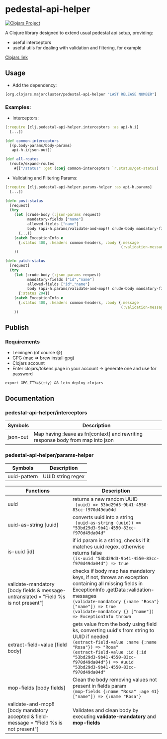 # pedestal-api-helper

[![Clojars Project](https://img.shields.io/clojars/v/org.clojars.majorcluster/pedestal-api-helper.svg)](https://clojars.org/org.clojars.majorcluster/pedestal-api-helper)

A Clojure library designed to extend usual pedestal api setup, providing: 
* useful interceptors
* useful utils for dealing with validation and filtering, for example

[Clojars link](https://clojars.org/org.clojars.majorcluster/pedestal-api-helper)

## Usage

* Add the dependency: 
```clojure
[org.clojars.majorcluster/pedestal-api-helper "LAST RELEASE NUMBER"]
```

### Examples:
* Interceptors:
```clojure
(:require [clj.pedestal-api-helper.interceptors :as api-h.i]
  [...])

(def common-interceptors
  [(p.body-params/body-params)
   api-h.i/json-out])

(def all-routes
  (route/expand-routes
    #{["/status" :get (conj common-interceptors `r.status/get-status) :route-name :get-all-status]}))
```
* Validating and Filtering Params:
```clojure
(:require [clj.pedestal-api-helper.params-helper :as api-h.params]
  [...])

(defn post-status
  [request]
  (try
    (let [crude-body (:json-params request)
          mandatory-fields ["name"]
          allowed-fields ["name"]
          body (api-h.params/validate-and-mop!! crude-body mandatory-fields allowed-fields)]
      (...))
    (catch ExceptionInfo e
      {:status 400, :headers common-headers, :body {:message
                                                    (:validation-messages (.getData e))}})
    ))

(defn patch-status
  [request]
  (try
    (let [crude-body (:json-params request)
          mandatory-fields ["id","name"]
          allowed-fields ["id","name"]
          body (api-h.params/validate-and-mop!! crude-body mandatory-fields allowed-fields)]
      {:status 204})
    (catch ExceptionInfo e
      {:status 400, :headers common-headers, :body {:message
                                                    (:validation-messages (.getData e))}})
    ))
```

## Publish
### Requirements
* Leiningen (of course 😄) 
* GPG (mac => brew install gpg)
* Clojars account
* Enter clojars/tokens page in your account -> generate one and use for password
```shell
export GPG_TTY=$(tty) && lein deploy clojars
```

## Documentation
### pedestal-api-helper/interceptors
| Symbols     | Description |
| ----------- | ----------- |
| json-out    |    Map having :leave as fn[context] and rewriting response body from map into json    |

### pedestal-api-helper/params-helper
| Symbols     | Description |
| ----------- | ----------- |
| uuid-pattern | UUID string regex |

| Functions     | Description |
| ----------- | ----------- |
| uuid | returns a new random UUID <br> ``` (uuid) => 53bd29d3-9b41-4550-83cc-f970d49da04d```|
| uuid-as-string [uuid] | converts uuid into a string <br> ``` (uuid-as-string (uuid)) => "53bd29d3-9b41-4550-83cc-f970d49da04d"```|
| is-uuid [id] | if id param is a string, checks if it matches uuid regex, otherwise returns false <br> ```(is-uuid "53bd29d3-9b41-4550-83cc-f970d49da04d") => true```|
| validate-mandatory [body fields & message-untranslated = "Field %s is not present"] | checks if body map has mandatory keys, if not, throws an exception containing all missing fields in ExceptionInfo .getData :validation-messages <br> `(validate-mandatory {:name "Rosa"} ["name"]) => true` <br> `(validate-mandatory {} ["name"]) => ExceptionInfo thrown`|
| extract-field-value [field body] | gets value from the body using field ks, converting uuid's from string to UUID if needed <br> `(extract-field-value :name {:name "Rosa"}) => "Rosa"` <br> `(extract-field-value :id {:id "53bd29d3-9b41-4550-83cc-f970d49da04d"}) => #uuid "53bd29d3-9b41-4550-83cc-f970d49da04d"`|
| mop-fields [body fields] | Clean the body removing values not present in fields param <br> `(mop-fields {:name "Rosa" :age 41} ["name"]) => {:name "Rosa"}`|
| validate-and-mop!! [body mandatory accepted & field-message = "Field %s is not present"] | Validates and clean body by executing **validate-mandatory** and **mop-fields** |
